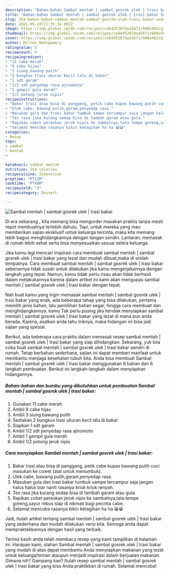 ```yaml
---
description: "Bahan-bahan Sambal mentah | sambal gosrek ulek | trasi bakar Sederhana dan Mudah Dibuat"
title: "Bahan-bahan Sambal mentah | sambal gosrek ulek | trasi bakar Sederhana dan Mudah Dibuat"
slug: 354-bahan-bahan-sambal-mentah-sambal-gosrek-ulek-trasi-bakar-sederhana-dan-mudah-dibuat
date: 2021-05-24T22:35:34.092Z
image: https://img-global.cpcdn.com/recipes/ce64d5287daa5671/680x482cq70/sambal-mentah-sambal-gosrek-ulek-trasi-bakar-foto-resep-utama.jpg
thumbnail: https://img-global.cpcdn.com/recipes/ce64d5287daa5671/680x482cq70/sambal-mentah-sambal-gosrek-ulek-trasi-bakar-foto-resep-utama.jpg
cover: https://img-global.cpcdn.com/recipes/ce64d5287daa5671/680x482cq70/sambal-mentah-sambal-gosrek-ulek-trasi-bakar-foto-resep-utama.jpg
author: Milton Montgomery
ratingvalue: 5
reviewcount: 4
recipeingredient:
- "11 cabe merah"
- "9 cabe hijau"
- "3 siung bawang putih"
- "2 bungkus trasi ukuran kecil lalu di bakar"
- "1 sdt garam"
- "1/2 sdt penyedap rasa ajinomoto"
- "1 gempil gula merah"
- "1/2 potong jeruk nipis"
recipeinstructions:
- "Bakar trasi atau bisa di panggang, petik cabe kupas bawang putih cuci masukan ke cowet (alat untuk menumbuk)."
- "Ulek cabe, bawang putih,garam,penyedap rasa."
- "Masukan gula dan trasi bakar tumbuk sampe tercampur saja jangan halus halus biar nanti rasanya kriuk kriuk renyah."
- "Tes rasa jika kurang sedap bisa di tambah garam atau gula."
- "Rapikan cobet pereskan jeruk nipis ke sambalnya,tata tempe goreng,sayur rebus siap di nikmati bagi pecinta cabe."
- "Selamat mencoba rasanya bikin ketagihan ha ha 😀😀"
categories:
- Resep
tags:
- sambal
- mentah
- 

katakunci: sambal mentah  
nutrition: 254 calories
recipecuisine: Indonesian
preptime: "PT12M"
cooktime: "PT48M"
recipeyield: "3"
recipecategory: Dessert

---
```



![Sambal mentah | sambal gosrek ulek | trasi bakar](https://img-global.cpcdn.com/recipes/ce64d5287daa5671/680x482cq70/sambal-mentah-sambal-gosrek-ulek-trasi-bakar-foto-resep-utama.jpg)

Di era  sekarang , kita memang bisa mengorder masakan praktis tanpa mesti repot membuatnya terlebih dahulu. Tapi, untuk mereka yang mau memberikan sajian eksklusif untuk keluarga tercinta, maka kita memang lebih bagus menghidangkannya dengan tangan sendiri. Lantaran, memasak di rumah lebih sehat serta bisa menyesuaikan sesuai selera keluarga.

Jika kamu lagi mencari inspirasi cara membuat sambal mentah | sambal gosrek ulek | trasi bakar yang lezat dan mudah dibuat,maka di sinilah tempatnya. Cara membuat sambal mentah | sambal gosrek ulek | trasi bakar  sebenarnya tidak susah untuk dilakukan jika kamu mengerjakannya dengan langkah yang tepat. Namun, kamu tidak perlu risau akan tidak berhasil dalam melakukannya 
karena dalam artikel ini kami akan mengupas sambal mentah | sambal gosrek ulek | trasi bakar dengan tepat.  



Nah buat kamu yang ingin memasak sambal mentah | sambal gosrek ulek | trasi bakar yang enak, ada beberapa tahap yang bisa dilakukan, pertama memilih jenis bahan, lalu pemilihan bahan segar, hingga cara membuat dan menghidangkannya. kamu Tak perlu pusing jika hendak menyiapkan sambal mentah | sambal gosrek ulek | trasi bakar yang lezat di mana pun anda berada. Karena, asalkan anda  tahu triknya, maka hidangan ini bisa jadi sajian yang spesial.

Berikut, ada beberapa cara praktis  dalam memasak resep sambal mentah | sambal gosrek ulek | trasi bakar yang siap dihidangkan. Sekarang, yuk kita coba buat sambal mentah | sambal gosrek ulek | trasi bakar sendiri di rumah. Tetap berbahan sederhana, sajian ini dapat memberi manfaat untuk membantu menjaga kesehatan tubuh kita. Anda bisa membuat Sambal mentah | sambal gosrek ulek | trasi bakar menggunakan 8 bahan dan 6 langkah pembuatan. Berikut ini langkah-langkah dalam menyiapkan hidangannya.

<!--inarticleads1-->

##### Bahan-bahan dan bumbu yang dibutuhkan untuk pembuatan Sambal mentah | sambal gosrek ulek | trasi bakar:

1. Gunakan 11 cabe merah
1. Ambil 9 cabe hijau
1. Ambil 3 siung bawang putih
1. Sediakan 2 bungkus trasi ukuran kecil lalu di bakar
1. Siapkan 1 sdt garam
1. Ambil 1/2 sdt penyedap rasa ajinomoto
1. Ambil 1 gempil gula merah
1. Ambil 1/2 potong jeruk nipis




<!--inarticleads2-->

##### Cara menyiapkan Sambal mentah | sambal gosrek ulek | trasi bakar:

1. Bakar trasi atau bisa di panggang, petik cabe kupas bawang putih cuci masukan ke cowet (alat untuk menumbuk).
1. Ulek cabe, bawang putih,garam,penyedap rasa.
1. Masukan gula dan trasi bakar tumbuk sampe tercampur saja jangan halus halus biar nanti rasanya kriuk kriuk renyah.
1. Tes rasa jika kurang sedap bisa di tambah garam atau gula.
1. Rapikan cobet pereskan jeruk nipis ke sambalnya,tata tempe goreng,sayur rebus siap di nikmati bagi pecinta cabe.
1. Selamat mencoba rasanya bikin ketagihan ha ha 😀😀




Jadi, itulah artikel tentang  sambal mentah | sambal gosrek ulek | trasi bakar  yang sederhana dan mudah dilakukan versi kita. Semoga anda dapat mempraktekkannya dengan hasil yang terbaik. 

Terima kasih anda telah membaca resep yang kami tampilkan di halaman ini. Harapan kami, olahan  Sambal mentah | sambal gosrek ulek | trasi bakar yang mudah di atas dapat membantu Anda menyiapkan makanan yang lezat untuk keluarga/teman ataupun menjadi inspirasi dalam berjualan makanan. Gimana nih? Gampang kan? Itulah resep sambal mentah | sambal gosrek ulek | trasi bakar yang bisa Anda praktikkan di rumah. Selamat mencoba!

